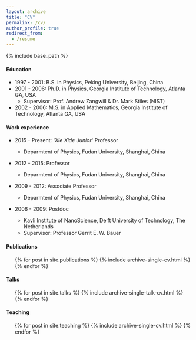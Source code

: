 ```yaml
---
layout: archive
title: "CV"
permalink: /cv/
author_profile: true
redirect_from:
  - /resume
---
```


{% include base_path %}

#### Education
* 1997 - 2001: B.S. in Physics, Peking University, Beijing, China
* 2001 - 2006: Ph.D. in Physics, Georgia Institute of Technology, Atlanta GA, USA
  * Supervisor: Prof. Andrew Zangwill \& Dr. Mark Stiles (NIST)
* 2002 - 2006: M.S. in Applied Mathematics, Georgia Institute of Technology, Atlanta GA, USA

#### Work experience
* 2015 - Present: '_Xie Xide Junior_' Professor
  * Deparmtent of Physics, Fudan University, Shanghai, China

* 2012 - 2015: Professor
  * Deparmtent of Physics, Fudan University, Shanghai, China

* 2009 - 2012: Associate Professor
  * Deparmtent of Physics, Fudan University, Shanghai, China

* 2006 - 2009: Postdoc
  * Kavli Institute of NanoScience, Delft University of Technology, The Netherlands
  * Supervisor: Professor Gerrit E. W. Bauer
  
#### Publications
  <ul>{% for post in site.publications %}
    {% include archive-single-cv.html %}
  {% endfor %}</ul>
  
#### Talks
  <ul>{% for post in site.talks %}
    {% include archive-single-talk-cv.html %}
  {% endfor %}</ul>
  
#### Teaching
  <ul>{% for post in site.teaching %}
    {% include archive-single-cv.html %}
  {% endfor %}</ul>